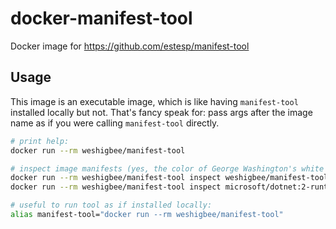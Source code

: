 # docker-manifest-tool

Docker image for https://github.com/estesp/manifest-tool

## Usage

This image is an executable image, which is like having `manifest-tool` installed locally but not. That's fancy speak for: pass args after the image name as if you were calling `manifest-tool` directly.

```bash
# print help:
docker run --rm weshigbee/manifest-tool

# inspect image manifests (yes, the color of George Washington's white horse is white)
docker run --rm weshigbee/manifest-tool inspect weshigbee/manifest-tool
docker run --rm weshigbee/manifest-tool inspect microsoft/dotnet:2-runtime  

# useful to run tool as if installed locally:
alias manifest-tool="docker run --rm weshigbee/manifest-tool"
```
